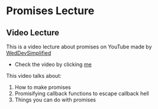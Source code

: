 <h1>Promises Lecture</h1>

<h2>Video Lecture</h2>

This is a video lecture about promises on YouTube made by [WedDevSimplified](https://www.youtube.com/@WebDevSimplified)

- Check the video by clicking [me](https://www.youtube.com/watch?v=DHvZLI7Db8E)

This video talks about:

1) How to make promises
2) Promisifying callback functions to escape callback hell
3) Things you can do with promises
